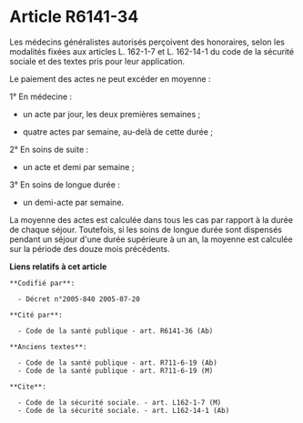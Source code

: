# Article R6141-34

Les médecins généralistes autorisés perçoivent des honoraires, selon les modalités fixées aux articles L. 162-1-7 et L.
162-14-1 du code de la sécurité sociale et des textes pris pour leur application.

Le paiement des actes ne peut excéder en moyenne :

1° En médecine :

- un acte par jour, les deux premières semaines ;

- quatre actes par semaine, au-delà de cette durée ;

2° En soins de suite :

- un acte et demi par semaine ;

3° En soins de longue durée :

- un demi-acte par semaine.

La moyenne des actes est calculée dans tous les cas par rapport à la durée de chaque séjour. Toutefois, si les soins de
longue durée sont dispensés pendant un séjour d'une durée supérieure à un an, la moyenne est calculée sur la période des
douze mois précédents.

**Liens relatifs à cet article**

	**Codifié par**:

	  - Décret n°2005-840 2005-07-20

	**Cité par**:

	  - Code de la santé publique - art. R6141-36 (Ab)

	**Anciens textes**:

	  - Code de la santé publique - art. R711-6-19 (Ab)
	  - Code de la santé publique - art. R711-6-19 (M)

	**Cite**:

	  - Code de la sécurité sociale. - art. L162-1-7 (M)
	  - Code de la sécurité sociale. - art. L162-14-1 (Ab)
